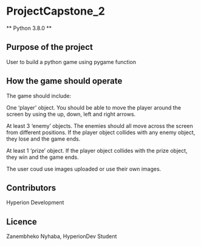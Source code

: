 # ProjectCapstone_2


** Python 3.8.0 **

## Purpose of the project

User to build a python game using pygame function


## How the game should operate 

The game should include:

One ‘player’ object. You should be able to move the player around
the screen by using the up, down, left and right arrows.

At least 3 ‘enemy’ objects. The enemies should all move across the
screen from different positions. If the player object collides with any
enemy object, they lose and the game ends.

At least 1 ‘prize’ object. If the player object collides with the prize
object, they win and the game ends.

The user coud use images uploaded or use their own images.


## Contributors

Hyperion Development

## Licence 

Zanembheko Nyhaba, HyperionDev Student
